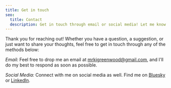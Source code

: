 ```yaml
---
title: Get in touch
seo:
  title: Contact
  description: Get in touch through email or social media! Let me know how I can help.
---
```


Thank you for reaching out! Whether you have a question, a suggestion, or just want to share your thoughts, feel free to get in touch through any of the methods below:

_Email:_
Feel free to drop me an email at [mrkjgreenwood@gmail.com](mailto:example@example.com), and I'll do my best to respond as soon as possible.

_Social Media:_
Connect with me on social media as well. Find me on [Bluesky](https://bsky.app/markgreenwood-pdx.bsky.social/) or [LinkedIn](https://linkedin.com/in/markjgreenwood/).

